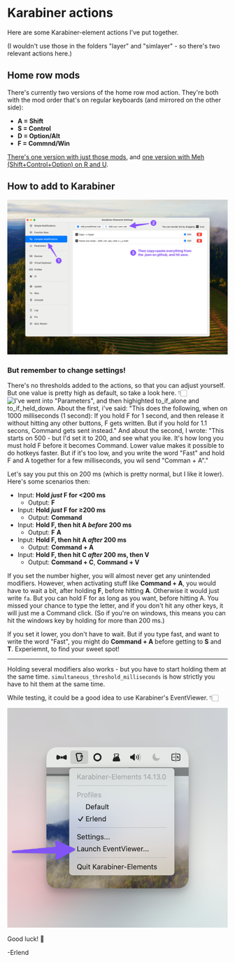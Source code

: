 # Karabiner actions

Here are some Karabiner-element actions I've put together.

(I wouldn't use those in the folders "layer" and "simlayer" - so there's two relevant actions here.)

## Home row mods

There's currently two versions of the home row mod action. They're both with the mod order that's on regular keyboards (and mirrored on the other side):

- **A = Shift**
- **S = Control**
- **D = Option/Alt**
- **F = Commnd/Win**

[There's one version with just those mods](home_row_mods-s-ct-o-c.json), and [one version with Meh (Shift+Control+Option) on R and U](home_row_mods-s-ct-o-c+r_u-meh.json).

## How to add to Karabiner

![First click "Complex Modifications", then "Add your own rule". Then copy and paste everything from the .json, and hit save.](images/Karabiner-add-action.png)

### But remember to change settings!

There's no thresholds added to the actions, so that you can adjust yourself. But one value is pretty high as default, so take a look here. 👇🏻
![I've went into "Parameters", and then highighted to_if_alone and to_if_held_down. About the first, i've said: "This does the following, when on 1000 milliseconds (1 second): If you hold F for 1 second, and then release it without hitting any other buttons, F gets written. But if you hold for 1.1 secons, Command gets sent instead." And about the second, I wrote: "This starts on 500 - but I'd set it to 200, and see what you ike. It's how long you must hold F before it becomes Command. Lower value makes it possible to do hotkeys faster. But if it's too low, and you write the word "Fast" and hold F and A together for a few milliseconds, you wil send "Comman + A"." ](images/Karabiner-settings.png)

Let's say you put this on 200 ms (which is pretty normal, but I like it lower). Here's some scenarios then:

- Input: **Hold _just_ F for <200 ms**
  - Output: **F**
- Input: **Hold _just_ F for ≥200 ms**
  - Output: **Command**
- Input: **Hold F, then hit A _before_ 200 ms**
  - Output: **F** **A**
- Input: **Hold F, then hit A _after_ 200 ms**
  - Output: **Command + A**
- Input: **Hold F, then hit C _after_ 200 ms, then V**
  - Output: **Command + C**, **Command + V**

If you set the number higher, you will almost never get any unintended modifiers. However, when activating stuff like **Command + A**, you would have to wait a bit, after holding **F**, before hitting **A**. Otherwise it would just write `fa`. But you can hold F for as long as you want, before hitting A. You missed your chance to type the letter, and if you don't hit any other keys, it will just me a Command click. (So if you're on windows, this means you can hit the windows key by holding for more than 200 ms.)

If you set it lower, you don't have to wait. But if you type fast, and want to write the word "Fast", you might do **Command + A** before getting to **S** and **T**. Experiemnt, to find your sweet spot!

---

Holding several modifiers also works - but you have to start holding them at the same time. `simultaneous_threshold_milliseconds` is how strictly you have to hit them at the same time.

While testing, it could be a good idea to use Karabiner's EventViewer. 👇🏻

![Click Karabiner in the menu bar, then "Launch EventViewer".](images/Karabiner-eventviewer.png)

Good luck! 🤗

-Erlend

